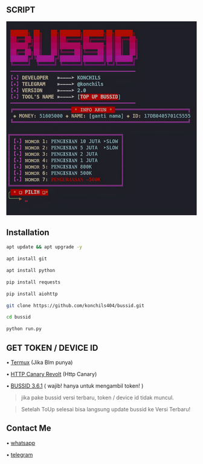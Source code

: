 ## SCRIPT
![SCRIPT](./img/topup.jpeg)

## Installation

```bash
apt update && apt upgrade -y
```

```bash
apt install git
```

```bash
apt install python
```

```bash
pip install requests
```

```bash
pip install aiohttp
```

```bash
git clone https://github.com/konchils404/bussid.git
```

```bash
cd bussid
```

```bash
python run.py
```


## GET TOKEN / DEVICE ID

• [Termux](https://f-droid.org/repo/com.termux_1000.apk)  (Jika Blm punya)

• [HTTP Canary Revolt](https://github.com/konchils404/bussid/releases/download/release/HttpCanary.apk) (Http Canary)

• [BUSSID 3.6.1](https://m.apkpure.com/id/bus-simulator-indonesia/com.maleo.bussimulatorid/download/3.6.1) ( wajib! hanya untuk mengambil token! ) 
> jika pake bussid versi terbaru, token / device id tidak muncul.

> Setelah ToUp selesai bisa langsung update bussid ke Versi Terbaru!


## Contact Me

• [whatsapp](https://wa.me/+6287878841498)

• [telegram](https://t.me/konchils)
